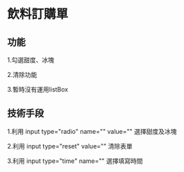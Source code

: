 <meta charset="utf-8">

# 飲料訂購單

## 功能

1.勾選甜度、冰塊

2.清除功能

3.暫時沒有運用listBox

## 技術手段

1.利用 input type="radio" name="" value="" 選擇甜度及冰塊

2.利用 input type="reset" value="" 清除表單

3.利用 input type="time" name="" 選擇填寫時間
